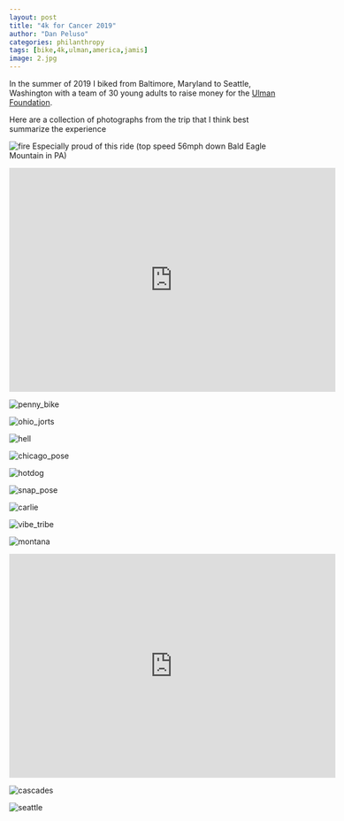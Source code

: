 ```yaml
---
layout: post
title: "4k for Cancer 2019"
author: "Dan Peluso"
categories: philanthropy
tags: [bike,4k,ulman,america,jamis]
image: 2.jpg
---
```


In the summer of 2019 I biked from Baltimore, Maryland to Seattle, Washington with
a team of 30 young adults to raise money for the [Ulman Foundation]("https://4kforcancer.org/").

Here are a collection of photographs from the trip that I think best summarize the experience

![fire](\assets\img\fire_danger.jpg)
Especially proud of this ride (top speed 56mph down Bald Eagle Mountain in PA)
<iframe height='405' width='590' frameborder='0' allowtransparency='true' scrolling='no' src='https://www.strava.com/activities/2424455069/embed/44a11f6689e16f42239451b256a08ed72b04642c'></iframe>

![penny_bike](\assets\img\pennyslvania_bike.jpg)

![ohio_jorts](\assets\img\ohio_jorts.JPG)

![hell](\assets\img\hell_michigan.JPG)

![chicago_pose](\assets\img\chicago_carlie.JPG)

![hotdog](\assets\img\glacier_dinner_hotdogs.jpg)

![snap_pose](\assets\img\snapchat_dad_fit.jpg)

![carlie](\assets\img\beartooth_pass_carlie.jpg)

![vibe_tribe](\assets\img\vibe_tribe_three_dudes.JPG)

![montana](\assets\img\glacier_sunrise.JPG)

 <iframe height='405' width='590' frameborder='0' allowtransparency='true' scrolling='no' src='https://www.strava.com/activities/2588464264/embed/3c840ee16a449ccb10990c5843b6553c577c4d93'></iframe>

![cascades](\assets\img\north_cascades.jpg)

![seattle](\assets\img\early_morning_bike.JPG)
